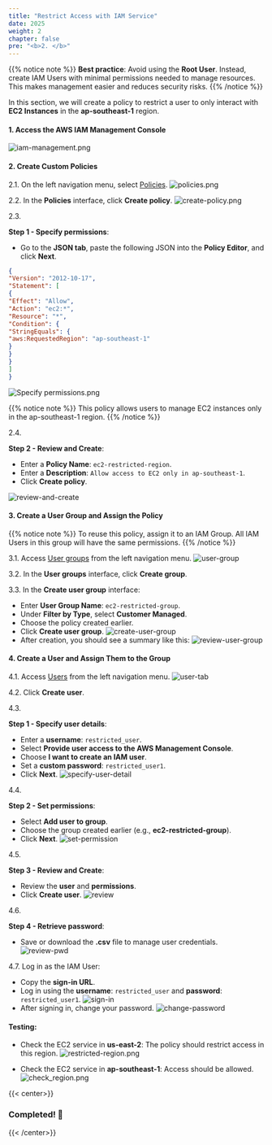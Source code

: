 ```yaml
---
title: "Restrict Access with IAM Service"
date: 2025
weight: 2
chapter: false
pre: "<b>2. </b>"
---
```


{{% notice note %}}
**Best practice**: Avoid using the **Root User**. Instead, create IAM Users with minimal permissions needed to manage
resources. This makes management easier and reduces security risks.
{{% /notice %}}

In this section, we will create a policy to restrict a user to only interact with **EC2 Instances** in the
**ap-southeast-1** region.

#### 1. Access the AWS IAM Management Console

![iam-management.png](/images/2-restrict-access/2.1.png)

#### 2. Create Custom Policies

2.1. On the left navigation menu, select
[Policies](https://us-east-1.console.aws.amazon.com/iam/home?region=ap-southeast-1#/policies).
![policies.png](/images/2-restrict-access/2.2.png)

2.2. In the **Policies** interface, click **Create policy**.
![create-policy.png](/images/2-restrict-access/2.3.png)

2.3.

**Step 1 - Specify permissions**:

- Go to the **JSON tab**, paste the following JSON into the **Policy Editor**, and click **Next**.

```json
{
"Version": "2012-10-17",
"Statement": [
{
"Effect": "Allow",
"Action": "ec2:*",
"Resource": "*",
"Condition": {
"StringEquals": {
"aws:RequestedRegion": "ap-southeast-1"
}
}
}
]
}
```

![Specify permissions.png](/images/2-restrict-access/2.4.png)

{{% notice note %}}
This policy allows users to manage EC2 instances only in the ap-southeast-1 region.
{{% /notice %}}

2.4.

**Step 2 - Review and Create**:

- Enter a **Policy Name**: `ec2-restricted-region`.
- Enter a **Description**: `Allow access to EC2 only in ap-southeast-1`.
- Click **Create policy**.

![review-and-create](/images/2-restrict-access/2.5.png)

#### 3. Create a User Group and Assign the Policy

{{% notice note %}}
To reuse this policy, assign it to an IAM Group. All IAM Users in this group will have the same permissions.
{{% /notice %}}

3.1. Access [User groups](https://us-east-1.console.aws.amazon.com/iam/home?region=ap-southeast-1#/groups) from the left
navigation menu.
![user-group](/images/2-restrict-access/2.6.png)

3.2. In the **User groups** interface, click **Create group**.

3.3. In the **Create user group** interface:

- Enter **User Group Name**: `ec2-restricted-group`.
- Under **Filter by Type**, select **Customer Managed**.
- Choose the policy created earlier.
- Click **Create user group**.
![create-user-group](/images/2-restrict-access/2.7.png)
- After creation, you should see a summary like this:
![review-user-group](/images/2-restrict-access/2.8.png)

#### 4. Create a User and Assign Them to the Group

4.1. Access [Users](https://us-east-1.console.aws.amazon.com/iam/home?region=ap-southeast-1#/users) from the left
navigation menu.
![user-tab](/images/2-restrict-access/2.9.png)

4.2. Click **Create user**.

4.3.

**Step 1 - Specify user details**:

- Enter a **username**: `restricted_user`.
- Select **Provide user access to the AWS Management Console**.
- Choose **I want to create an IAM user**.
- Set a **custom password**: `restricted_user1`.
- Click **Next**.
![specify-user-detail](/images/2-restrict-access/2.10.png)

4.4.

**Step 2 - Set permissions**:

- Select **Add user to group**.
- Choose the group created earlier (e.g., **ec2-restricted-group**).
- Click **Next**.
![set-permission](/images/2-restrict-access/2.11.png)

4.5.

**Step 3 - Review and Create**:

- Review the **user** and **permissions**.
- Click **Create user**.
![review](/images/2-restrict-access/2.12.png)

4.6.

**Step 4 - Retrieve password**:

- Save or download the **.csv** file to manage user credentials.
![review-pwd](/images/2-restrict-access/2.13.png)

4.7. Log in as the IAM User:

- Copy the **sign-in URL**.
- Log in using the **username**: `restricted_user` and **password**: `restricted_user1`.
![sign-in](/images/2-restrict-access/2.14.png)
- After signing in, change your password.
![change-password](/images/2-restrict-access/2.15.png)

#### Testing:

- Check the EC2 service in **us-east-2**: The policy should restrict access in this region.
![restricted-region.png](/images/2-restrict-access/2.16.png)

- Check the EC2 service in **ap-southeast-1**: Access should be allowed.
![check_region.png](/images/2-restrict-access/2.17.png)

{{< center>}}

  ### **Completed! 🚀**

  {{< /center>}}